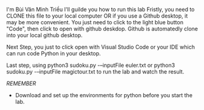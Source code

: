 I'm Bùi Văn Minh Triều
I'll guilde you how to run this lab
Fristly, you need to CLONE this file to your local computer OR if you use a Github desktop, it may be more convenient. 
 You just need to click to the light blue button "Code", then click to open with github deskdop. Github is automatedly clone into your local github desktop.

Next Step, you just to click open with Visual Studio Code or your IDE which can run code Python in your desktop.

Last step, using python3 sudoku.py -–inputFile euler.txt or python3 sudoku.py -–inputFile magictour.txt to run the lab and watch the result. 

*REMEMBER*
- Download and set up the environments for python before you start the lab. 
